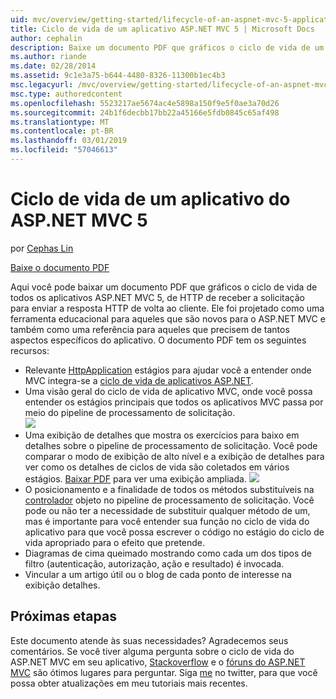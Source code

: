 ```yaml
---
uid: mvc/overview/getting-started/lifecycle-of-an-aspnet-mvc-5-application
title: Ciclo de vida de um aplicativo ASP.NET MVC 5 | Microsoft Docs
author: cephalin
description: Baixe um documento PDF que gráficos o ciclo de vida de um aplicativo ASP.NET MVC 5. Este documento de ciclo de vida fornece uma visão geral do ciclo de vida do MVC um...
ms.author: riande
ms.date: 02/28/2014
ms.assetid: 9c1e3a75-b644-4480-8326-11300b1ec4b3
msc.legacyurl: /mvc/overview/getting-started/lifecycle-of-an-aspnet-mvc-5-application
msc.type: authoredcontent
ms.openlocfilehash: 5523217ae5674ac4e5898a150f9e5f0ae3a70d26
ms.sourcegitcommit: 24b1f6decbb17bb22a45166e5fdb0845c65af498
ms.translationtype: MT
ms.contentlocale: pt-BR
ms.lasthandoff: 03/01/2019
ms.locfileid: "57046613"
---
```

<a name="lifecycle-of-an-aspnet-mvc-5-application"></a>Ciclo de vida de um aplicativo do ASP.NET MVC 5
====================
por [Cephas Lin](https://github.com/cephalin)

[Baixe o documento PDF](lifecycle-of-an-aspnet-mvc-5-application/_static/lifecycle-of-an-aspnet-mvc-5-application1.pdf)

Aqui você pode baixar um documento PDF que gráficos o ciclo de vida de todos os aplicativos ASP.NET MVC 5, de HTTP de receber a solicitação para enviar a resposta HTTP de volta ao cliente. Ele foi projetado como uma ferramenta educacional para aqueles que são novos para o ASP.NET MVC e também como uma referência para aqueles que precisem de tantos aspectos específicos do aplicativo. O documento PDF tem os seguintes recursos:

- Relevante [HttpApplication](https://msdn.microsoft.com/library/system.web.httpapplication.aspx) estágios para ajudar você a entender onde MVC integra-se a [ciclo de vida de aplicativos ASP.NET](https://msdn.microsoft.com/library/bb470252.aspx).
- Uma visão geral do ciclo de vida de aplicativo MVC, onde você possa entender os estágios principais que todos os aplicativos MVC passa por meio do pipeline de processamento de solicitação.  
    ![](lifecycle-of-an-aspnet-mvc-5-application/_static/image1.jpg)
- Uma exibição de detalhes que mostra os exercícios para baixo em detalhes sobre o pipeline de processamento de solicitação. Você pode comparar o modo de exibição de alto nível e a exibição de detalhes para ver como os detalhes de ciclos de vida são coletados em vários estágios. [Baixar PDF](lifecycle-of-an-aspnet-mvc-5-application/_static/lifecycle-of-an-aspnet-mvc-5-application1.pdf) para ver uma exibição ampliada.
    ![](lifecycle-of-an-aspnet-mvc-5-application/_static/image2.jpg)
- O posicionamento e a finalidade de todos os métodos substituíveis na [controlador](https://msdn.microsoft.com/library/system.web.mvc.controller.aspx) objeto no pipeline de processamento de solicitação. Você pode ou não ter a necessidade de substituir qualquer método de um, mas é importante para você entender sua função no ciclo de vida do aplicativo para que você possa escrever o código no estágio do ciclo de vida apropriado para o efeito que pretende.
- Diagramas de cima queimado mostrando como cada um dos tipos de filtro (autenticação, autorização, ação e resultado) é invocada.
- Vincular a um artigo útil ou o blog de cada ponto de interesse na exibição detalhes.


## <a name="next-steps"></a>Próximas etapas

Este documento atende às suas necessidades? Agradecemos seus comentários. Se você tiver alguma pergunta sobre o ciclo de vida do ASP.NET MVC em seu aplicativo, [Stackoverflow](http://stackoverflow.com/help) e o [fóruns do ASP.NET MVC](https://forums.asp.net/1146.aspx) são ótimos lugares para perguntar. Siga [me](https://twitter.com/Cephas_MSFT) no twitter, para que você possa obter atualizações em meu tutoriais mais recentes.
